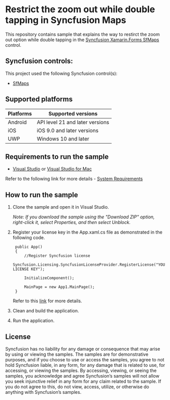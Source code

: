 # Restrict the zoom out while double tapping in Syncfusion Maps
This repository contains sample that explains the way to restirct the zoom out option while double tapping in the [Syncfusion Xamarin.Forms SfMaps](https://help.syncfusion.com/xamarin/maps/getting-started) control.

## Syncfusion controls:

This project used the following Syncfusion control(s):
* [SfMaps](https://www.syncfusion.com/xamarin-ui-controls/xamarin-maps)

## Supported platforms

| Platforms | Supported versions |
| --------- | ------------------ |
| Android   | API level 21 and later versions |
| iOS | iOS 9.0 and later versions |
| UWP | Windows 10 and later |

## Requirements to run the sample

* [Visual Studio](https://visualstudio.microsoft.com/downloads/) or [Visual Studio for Mac](https://visualstudio.microsoft.com/vs/mac/)

Refer to the following link for more details - [System Requirements](https://help.syncfusion.com/xamarin/system-requirements)

## How to run the sample

1. Clone the sample and open it in Visual Studio.

   *Note: If you download the sample using the "Download ZIP" option, right-click it, select Properties, and then select Unblock.*
   
2. Register your license key in the App.xaml.cs file as demonstrated in the following code.

		public App()
		{
			//Register Syncfusion license
			Syncfusion.Licensing.SyncfusionLicenseProvider.RegisterLicense("YOUR LICENSE KEY");
	
			InitializeComponent();
	
			MainPage = new App1.MainPage();
		}
		
	Refer to this [link](https://help.syncfusion.com/xamarin/licensing/overview) for more details.
	
3. Clean and build the application.

4. Run the application.

## License

Syncfusion has no liability for any damage or consequence that may arise by using or viewing the samples. The samples are for demonstrative purposes, and if you choose to use or access the samples, you agree to not hold Syncfusion liable, in any form, for any damage that is related to use, for accessing, or viewing the samples. By accessing, viewing, or seeing the samples, you acknowledge and agree Syncfusion’s samples will not allow you seek injunctive relief in any form for any claim related to the sample. If you do not agree to this, do not view, access, utilize, or otherwise do anything with Syncfusion’s samples. 